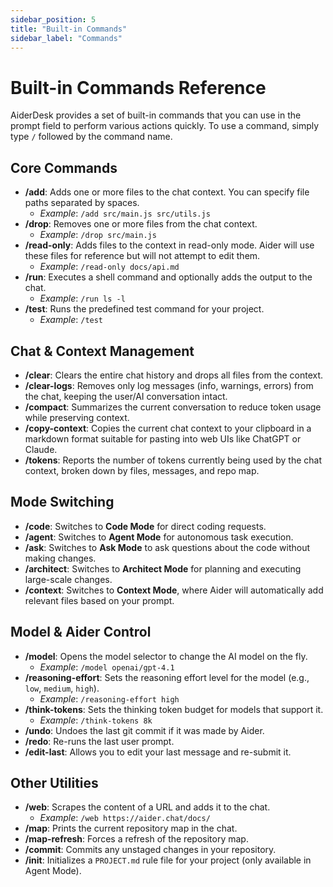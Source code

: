 ```yaml
---
sidebar_position: 5
title: "Built-in Commands" 
sidebar_label: "Commands"
---
```


# Built-in Commands Reference

AiderDesk provides a set of built-in commands that you can use in the prompt field to perform various actions quickly. To use a command, simply type `/` followed by the command name.

## Core Commands

- **/add**: Adds one or more files to the chat context. You can specify file paths separated by spaces.
  - *Example*: `/add src/main.js src/utils.js`
- **/drop**: Removes one or more files from the chat context.
  - *Example*: `/drop src/main.js`
- **/read-only**: Adds files to the context in read-only mode. Aider will use these files for reference but will not attempt to edit them.
  - *Example*: `/read-only docs/api.md`
- **/run**: Executes a shell command and optionally adds the output to the chat.
  - *Example*: `/run ls -l`
- **/test**: Runs the predefined test command for your project.
  - *Example*: `/test`

## Chat & Context Management

- **/clear**: Clears the entire chat history and drops all files from the context.
- **/clear-logs**: Removes only log messages (info, warnings, errors) from the chat, keeping the user/AI conversation intact.
- **/compact**: Summarizes the current conversation to reduce token usage while preserving context.
- **/copy-context**: Copies the current chat context to your clipboard in a markdown format suitable for pasting into web UIs like ChatGPT or Claude.
- **/tokens**: Reports the number of tokens currently being used by the chat context, broken down by files, messages, and repo map.

## Mode Switching

- **/code**: Switches to **Code Mode** for direct coding requests.
- **/agent**: Switches to **Agent Mode** for autonomous task execution.
- **/ask**: Switches to **Ask Mode** to ask questions about the code without making changes.
- **/architect**: Switches to **Architect Mode** for planning and executing large-scale changes.
- **/context**: Switches to **Context Mode**, where Aider will automatically add relevant files based on your prompt.

## Model & Aider Control

- **/model**: Opens the model selector to change the AI model on the fly.
  - *Example*: `/model openai/gpt-4.1`
- **/reasoning-effort**: Sets the reasoning effort level for the model (e.g., `low`, `medium`, `high`).
  - *Example*: `/reasoning-effort high`
- **/think-tokens**: Sets the thinking token budget for models that support it.
  - *Example*: `/think-tokens 8k`
- **/undo**: Undoes the last git commit if it was made by Aider.
- **/redo**: Re-runs the last user prompt.
- **/edit-last**: Allows you to edit your last message and re-submit it.

## Other Utilities

- **/web**: Scrapes the content of a URL and adds it to the chat.
  - *Example*: `/web https://aider.chat/docs/`
- **/map**: Prints the current repository map in the chat.
- **/map-refresh**: Forces a refresh of the repository map.
- **/commit**: Commits any unstaged changes in your repository.
- **/init**: Initializes a `PROJECT.md` rule file for your project (only available in Agent Mode).
